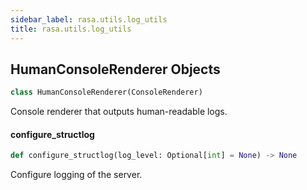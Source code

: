 ```yaml
---
sidebar_label: rasa.utils.log_utils
title: rasa.utils.log_utils
---
```

## HumanConsoleRenderer Objects

```python
class HumanConsoleRenderer(ConsoleRenderer)
```

Console renderer that outputs human-readable logs.

#### configure\_structlog

```python
def configure_structlog(log_level: Optional[int] = None) -> None
```

Configure logging of the server.

